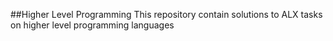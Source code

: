 ##Higher Level Programming
This repository contain solutions to ALX tasks on higher level programming languages
